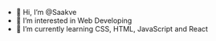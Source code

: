 - 👋 Hi, I’m @Saakve
- 👀 I’m interested in Web Developing
- 🌱 I’m currently learning CSS, HTML, JavaScript and React

<!---
Saakve/Saakve is a ✨ special ✨ repository because its `README.md` (this file) appears on your GitHub profile.
You can click the Preview link to take a look at your changes.
--->
